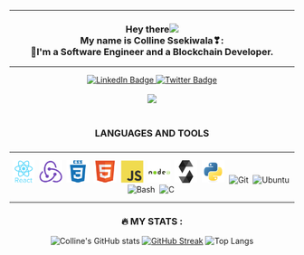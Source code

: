 <hr>
<div align="center" >
  <h3>Hey there<img src="https://raw.githubusercontent.com/MartinHeinz/MartinHeinz/master/wave.gif" width="30px"><br> My name is Colline Ssekiwala❣:<br> 
     🧭I'm a Software Engineer and a Blockchain Developer.</h3>
</div>

<hr>

<div id="badges" align="center">
  <a href="https://linkedin.com/in/ssekiwala">
    <img src="https://img.shields.io/badge/LinkedIn-blue?style=for-the-badge&logo=linkedin&logoColor=white" alt="LinkedIn Badge"/>
  </a>
  <a href="https://twitter.com/ssekiwalac">
    <img src="https://img.shields.io/badge/Twitter-blue?style=for-the-badge&logo=twitter&logoColor=white" alt="Twitter Badge"/>
  </a>
</div><br>

<div align="center">
  <img src="https://media.giphy.com/media/dWesBcTLavkZuG35MI/giphy.gif" width="70%" />
</div><br>

<div align ="center">
   <h3>LANGUAGES AND TOOLS<h3>
</div>
  
<hr>

<div align="center">
  
  <img src="https://github.com/devicons/devicon/blob/master/icons/react/react-original-wordmark.svg" title="React" alt="React" width="40" height="40"/>&nbsp;
  <img src="https://github.com/devicons/devicon/blob/master/icons/redux/redux-original.svg" title="Redux" alt="Redux " width="40" height="40"/>&nbsp;
  <img src="https://github.com/devicons/devicon/blob/master/icons/css3/css3-plain-wordmark.svg"  title="CSS3" alt="CSS" width="40" height="40"/>&nbsp;
  <img src="https://github.com/devicons/devicon/blob/master/icons/html5/html5-original.svg" title="HTML5" alt="HTML" width="40" height="40"/>&nbsp;
  <img src="https://github.com/devicons/devicon/blob/master/icons/javascript/javascript-original.svg" title="JavaScript" alt="JavaScript" width="40" height="40"/>&nbsp;
  <img src="https://github.com/devicons/devicon/blob/master/icons/nodejs/nodejs-original-wordmark.svg" title="NodeJS" alt="NodeJS" width="40" height="40"/>&nbsp; 
  <img src="https://github.com/devicons/devicon/blob/master/icons/solidity/solidity-original.svg" title="Solidity" alt="Solidity" width="40" height="40"/>&nbsp; 
  <img src="https://github.com/devicons/devicon/blob/master/icons/python/python-original.svg" title="Python" alt="Python" width="40" height="40"/>&nbsp;
  <img src="https://github.com/Ssekiwala-Colline/devicon/blob/master/icons/git/git-original.svg" title="Git" alt="Git" width="40" height="40"/>&nbsp;
  <img src="https://github.com/Ssekiwala-Colline/devicon/blob/master/icons/ubuntu/ubuntu-plain.svg" title="Ubuntu" alt="Ubuntu" width="40" height="40"/>&nbsp;
  <img src="https://github.com/Ssekiwala-Colline/devicon/blob/master/icons/bash/bash-plain.svg" title="Bash" alt="Bash" width="40" height="40"/>&nbsp;
  <img src="https://github.com/Ssekiwala-Colline/devicon/blob/master/icons/c/c-original.svg" title="C" alt="C" width="40" height="40"/>&nbsp;
  <hr>
  
  ### :fire: MY STATS :

  ![Colline's GitHub stats](https://github-readme-stats.vercel.app/api?username=Ssekiwala-Colline&theme=transparent&show_icons=true)
  [![GitHub Streak](http://github-readme-streak-stats.herokuapp.com?user=Ssekiwala-Colline&theme=tokyonight_duo)](https://git.io/streak-stats)
  ![Top Langs](https://github-readme-stats.vercel.app/api/top-langs/?username=Ssekiwala-Colline&layout=compact&theme=transparent)
  
  
  
  
 
